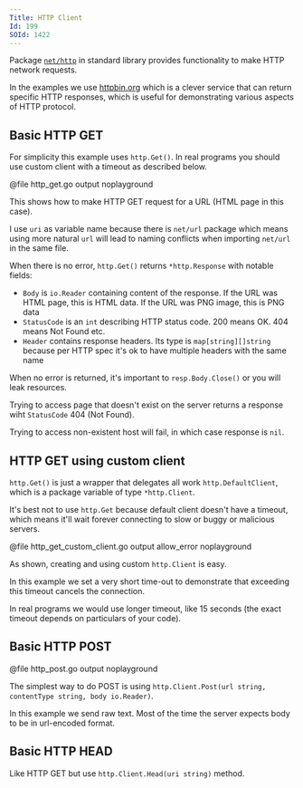 ```yaml
---
Title: HTTP Client
Id: 199
SOId: 1422
---
```


Package [`net/http`](https://golang.org/pkg/net/http/) in standard library provides functionality to make HTTP network requests.

In the examples we use [httpbin.org](http://httpbin.org/) which is a clever service that can return specific HTTP responses, which is useful for demonstrating various aspects of HTTP protocol.

## Basic HTTP GET

For simplicity this example uses `http.Get()`. In real programs you should use custom client with a timeout as described below.

@file http_get.go output noplayground

This shows how to make HTTP GET request for a URL (HTML page in this case).

I use `uri` as variable name because there is `net/url` package which means using more natural `url` will lead to naming conflicts when importing `net/url` in the same file.

When there is no error, `http.Get()` returns `*http.Response` with notable fields:

* `Body` is `io.Reader` containing content of the response. If the URL was HTML page, this is HTML data. If the URL was PNG image, this is PNG data
* `StatusCode` is an `int` describing HTTP status code. 200 means OK. 404 means Not Found etc.
* `Header` contains response headers. Its type is `map[string][]string` because per HTTP spec it's ok to have multiple headers with the same name

When no error is returned, it's important to `resp.Body.Close()` or you will leak resources.

Trying to access page that doesn't exist on the server returns a response wiht `StatusCode` 404 (Not Found).

Trying to access non-existent host will fail, in which case response is `nil`.

## HTTP GET using custom client

`http.Get()` is just a wrapper that delegates all work `http.DefaultClient`, which is a package variable of type `*http.Client`.

It's best not to use `http.Get` because default client doesn't have a timeout, which means it'll wait forever connecting to slow or buggy or malicious servers.

@file http_get_custom_client.go output allow_error noplayground

As shown, creating and using custom `http.Client` is easy.

In this example we set a very short time-out to demonstrate that exceeding this timeout cancels the connection.

In real programs we would use longer timeout, like 15 seconds (the exact timeout depends on particulars of your code).

## Basic HTTP POST

@file http_post.go output noplayground

The simplest way to do POST is using `http.Client.Post(url string, contentType string, body io.Reader)`.

In this example we send raw text. Most of the time the server expects body to be in url-encoded format.

## Basic HTTP HEAD

Like HTTP GET but use `http.Client.Head(uri string)` method.
